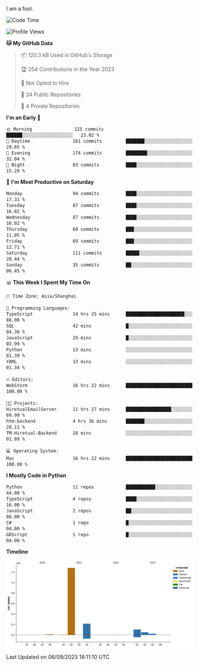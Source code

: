 I am a fool.

<!--START_SECTION:waka-->
![Code Time](http://img.shields.io/badge/Code%20Time-679%20hrs%2042%20mins-blue)

![Profile Views](http://img.shields.io/badge/Profile%20Views-2-blue)

**🐱 My GitHub Data** 

> 📦 120.3 kB Used in GitHub's Storage 
 > 
> 🏆 254 Contributions in the Year 2023
 > 
> 🚫 Not Opted to Hire
 > 
> 📜 24 Public Repositories 
 > 
> 🔑 4 Private Repositories 
 > 
**I'm an Early 🐤** 

```text
🌞 Morning                125 commits         ██████░░░░░░░░░░░░░░░░░░░   23.02 % 
🌆 Daytime                161 commits         ███████░░░░░░░░░░░░░░░░░░   29.65 % 
🌃 Evening                174 commits         ████████░░░░░░░░░░░░░░░░░   32.04 % 
🌙 Night                  83 commits          ████░░░░░░░░░░░░░░░░░░░░░   15.29 % 
```
📅 **I'm Most Productive on Saturday** 

```text
Monday                   94 commits          ████░░░░░░░░░░░░░░░░░░░░░   17.31 % 
Tuesday                  87 commits          ████░░░░░░░░░░░░░░░░░░░░░   16.02 % 
Wednesday                87 commits          ████░░░░░░░░░░░░░░░░░░░░░   16.02 % 
Thursday                 60 commits          ███░░░░░░░░░░░░░░░░░░░░░░   11.05 % 
Friday                   69 commits          ███░░░░░░░░░░░░░░░░░░░░░░   12.71 % 
Saturday                 111 commits         █████░░░░░░░░░░░░░░░░░░░░   20.44 % 
Sunday                   35 commits          ██░░░░░░░░░░░░░░░░░░░░░░░   06.45 % 
```


📊 **This Week I Spent My Time On** 

```text
🕑︎ Time Zone: Asia/Shanghai

💬 Programming Languages: 
TypeScript               14 hrs 25 mins      ██████████████████████░░░   88.00 % 
SQL                      42 mins             █░░░░░░░░░░░░░░░░░░░░░░░░   04.36 % 
JavaScript               29 mins             █░░░░░░░░░░░░░░░░░░░░░░░░   02.99 % 
Python                   13 mins             ░░░░░░░░░░░░░░░░░░░░░░░░░   01.39 % 
YAML                     13 mins             ░░░░░░░░░░░░░░░░░░░░░░░░░   01.34 % 

🔥 Editors: 
WebStorm                 16 hrs 22 mins      █████████████████████████   100.00 % 

🐱‍💻 Projects: 
HiretualEmailServer      11 hrs 27 mins      █████████████████░░░░░░░░   69.99 % 
htm-backend              4 hrs 36 mins       ███████░░░░░░░░░░░░░░░░░░   28.11 % 
TM-Hiretual-Backend      18 mins             ░░░░░░░░░░░░░░░░░░░░░░░░░   01.89 % 

💻 Operating System: 
Mac                      16 hrs 22 mins      █████████████████████████   100.00 % 
```

**I Mostly Code in Python** 

```text
Python                   11 repos            ███████████░░░░░░░░░░░░░░   44.00 % 
TypeScript               4 repos             ████░░░░░░░░░░░░░░░░░░░░░   16.00 % 
JavaScript               2 repos             ██░░░░░░░░░░░░░░░░░░░░░░░   08.00 % 
C#                       1 repo              █░░░░░░░░░░░░░░░░░░░░░░░░   04.00 % 
GDScript                 1 repo              █░░░░░░░░░░░░░░░░░░░░░░░░   04.00 % 
```



**Timeline**

![Lines of Code chart](https://raw.githubusercontent.com/VeejaLiu/VeejaLiu/master/assets/bar_graph.png)


 Last Updated on 06/09/2023 18:11:10 UTC
<!--END_SECTION:waka-->
